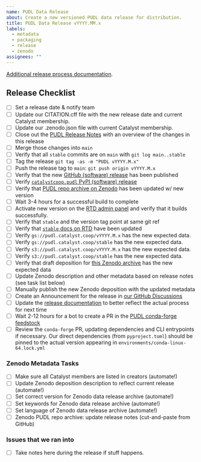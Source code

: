 ```yaml
---
name: PUDL Data Release
about: Create a new versioned PUDL data release for distribution.
title: PUDL Data Release vYYYY.MM.x
labels:
  - metadata
  - packaging
  - release
  - zenodo
assignees: ""
---
```


[Additional release process documentation](https://catalystcoop-pudl.readthedocs.io/en/nightly/dev/run_a_release.html).

## Release Checklist

- [ ] Set a release date & notify team
- [ ] Update our CITATION.cff file with the new release date and current Catalyst membership.
- [ ] Update our .zenodo.json file with current Catalyst membership.
- [ ] Close out the [PUDL Release Notes](https://catalystcoop-pudl.readthedocs.io/en/nightly/release_notes.html) with an overview of the changes in this release
- [ ] Merge those changes into `main`
- [ ] Verify that all `stable` commits are on `main` with `git log main..stable`
- [ ] Tag the release `git tag -as -m "PUDL vYYYY.M.x"`
- [ ] Push the release tag to `main`: `git push origin vYYYY.M.x`
- [ ] Verify that the new [GitHub (software) release](https://github.com/catalyst-cooperative/pudl/releases) has been published
- [ ] Verify [`catalystcoop.pudl` PyPI (software) release](https://pypi.org/project/catalystcoop.pudl/)
- [ ] Verify that [PUDL repo archive on Zenodo](https://zenodo.org/doi/10.5281/zenodo.3404014) has been updated w/ new version
- [ ] Wait 3-4 hours for a successful build to complete
- [ ] Activate new version on the [RTD admin panel](https://app.readthedocs.org/projects/catalystcoop-pudl/) and verify that it builds successfully.
- [ ] Verify that `stable` and the version tag point at same git ref
- [ ] Verify that [`stable` docs on RTD](https://catalystcoop-pudl.readthedocs.io/en/stable/) have been updated
- [ ] Verify `gs://pudl.catalyst.coop/vYYYY.M.x` has the new expected data.
- [ ] Verify `gs://pudl.catalyst.coop/stable` has the new expected data.
- [ ] Verify `s3://pudl.catalyst.coop/vYYYY.M.x` has the new expected data.
- [ ] Verify `s3://pudl.catalyst.coop/stable` has the new expected data.
- [ ] Verify that draft deposition for [this Zenodo archive](https://doi.org/10.5281/zenodo.3653158) has the new expected data
- [ ] Update Zenodo description and other metadata based on release notes (see task list below)
- [ ] Manually publish the new Zenodo deposition with the updated metadata
- [ ] Create an Announcement for the release in [our GitHub Discussions](https://github.com/orgs/catalyst-cooperative/discussions)
- [ ] Update the [release documentation](https://catalystcoop-pudl.readthedocs.io/en/nightly/dev/run_a_release.html) to better reflect the actual process for next time
- [ ] Wait 2-12 hours for a bot to create a PR in the [PUDL conda-forge feedstock](https://github.com/conda-forge/catalystcoop.pudl-feedstock/pulls)
- [ ] Review the `conda-forge` PR, updating dependencies and CLI entrypoints if necessary. Our direct dependencies (from `pyproject.toml`) should be pinned to the actual version appearing in `environments/conda-linux-64.lock.yml`

### Zenodo Metadata Tasks

- [ ] Make sure all Catalyst members are listed in creators (automate!)
- [ ] Update Zenodo deposition description to reflect current release (automate!)
- [ ] Set correct version for Zenodo data release archive (automate!)
- [ ] Set keywords for Zenodo data release archive (automate!)
- [ ] Set language of Zenodo data release archive (automate!)
- [ ] Zenodo PUDL repo archive: update release notes (cut-and-paste from GitHub)

### Issues that we ran into

- [ ] Take notes here during the release if stuff happens.
